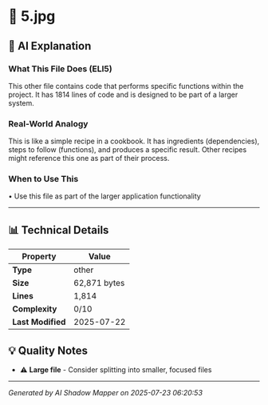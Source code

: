 # 📄 5.jpg

## 🤖 AI Explanation

### What This File Does (ELI5)
This other file contains code that performs specific functions within the project. It has 1814 lines of code and is designed to be part of a larger system.

### Real-World Analogy
This is like a simple recipe in a cookbook. It has ingredients (dependencies), steps to follow (functions), and produces a specific result. Other recipes might reference this one as part of their process.

### When to Use This
• Use this file as part of the larger application functionality

---

## 📊 Technical Details

| Property | Value |
|----------|-------|
| **Type** | other |
| **Size** | 62,871 bytes |
| **Lines** | 1,814 |
| **Complexity** | 0/10 |
| **Last Modified** | 2025-07-22 |

## 💡 Quality Notes

- ⚠️ **Large file** - Consider splitting into smaller, focused files

---
*Generated by AI Shadow Mapper on 2025-07-23 06:20:53*